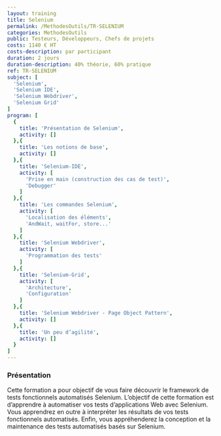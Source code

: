 ```yaml
---
layout: training
title: Selenium
permalink: /MethodesOutils/TR-SELENIUM
categories: MethodesOutils
public: Testeurs, Développeurs, Chefs de projets
costs: 1140 € HT
costs-description: par participant
duration: 2 jours
duration-description: 40% théorie, 60% pratique
ref: TR-SELENIUM
subject: [
  'Selenium',
  'Selenium IDE',
  'Selenium Webdriver',
  'Selenium Grid'
]
program: [
  {
    title: 'Présentation de Selenium',
    activity: []
  },{
    title: 'Les notions de base',
    activity: []
  },{
    title: 'Selenium-IDE',
    activity: [
      'Prise en main (construction des cas de test)',
      'Debugger'
    ]
  },{
    title: 'Les commandes Selenium',
    activity: [
      'Localisation des éléments',
      'AndWait, waitFor, store...'
    ]
  },{
    title: 'Selenium Webdriver',
    activity: [
      'Programmation des tests'
    ]
  },{
    title: 'Selenium-Grid',
    activity: [
      'Architecture',
      'Configuration'
    ]
  },{
    title: 'Selenium Webdriver - Page Object Pattern',
    activity: []
  },{
    title: 'Un peu d’agilité',
    activity: []
  }
]
---
```


### Présentation

Cette formation a pour objectif de vous faire découvrir le framework de tests fonctionnels automatisés Selenium. L’objectif de cette formation est d’apprendre à automatiser vos tests d’applications Web avec Selenium.
Vous apprendrez en outre à interpréter les résultats de vos tests fonctionnels automatisés.
Enfin, vous appréhenderez la conception et la maintenance des tests automatisés basés sur Selenium.
